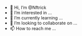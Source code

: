 - 👋 Hi, I’m @Nftrick
- 👀 I’m interested in ...
- 🌱 I’m currently learning ...
- 💞️ I’m looking to collaborate on ...
- 📫 How to reach me ...

<!---
Nftrick/Nftrick is a ✨ special ✨ repository because its `README.md` (this file) appears on your GitHub profile.
You can click the Preview link to take a look at your changes.
--->
